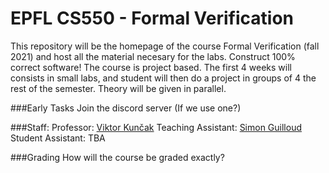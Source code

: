 # EPFL CS550 - Formal Verification


This  repository will be the homepage of the course Formal Verification (fall 2021) and host all the material necesary for the labs. Construct 100% correct software! The course is project based. The first 4 weeks will consists in small labs, and student will then do a project in groups of 4 the rest of the semester. Theory will be given in parallel.

###Early Tasks
Join the discord server (If we use one?)

###Staff:
Professor: [Viktor Kunčak](https://people.epfl.ch/viktor.kuncak)
Teaching Assistant: [Simon Guilloud](https://people.epfl.ch/simon.guilloud)
Student Assistant: TBA

###Grading
How will the course be graded exactly?

